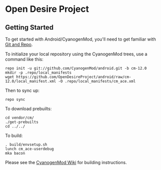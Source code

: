 Open Desire Project
===================

Getting Started
---------------

To get started with Android/CyanogenMod, you'll need to get
familiar with [Git and Repo](http://source.android.com/source/using-repo.html).

To initialize your local repository using the CyanogenMod trees, use a command like this:

    repo init -u git://github.com/CyanogenMod/android.git -b cm-12.0
    mkdir -p .repo/local_manifests
    wget https://github.com/OpenDesireProject/android/raw/cm-12.0/local_manifest.xml -O .repo/local_manifests/cm_ace.xml

Then to sync up:

    repo sync

To download prebuilts:

    cd vendor/cm/
    ./get-prebuilts
    cd ../../

To build:

    . build/envsetup.sh
    lunch cm_ace-userdebug
    mka bacon

Please see the [CyanogenMod Wiki](http://wiki.cyanogenmod.org/) for building instructions.
